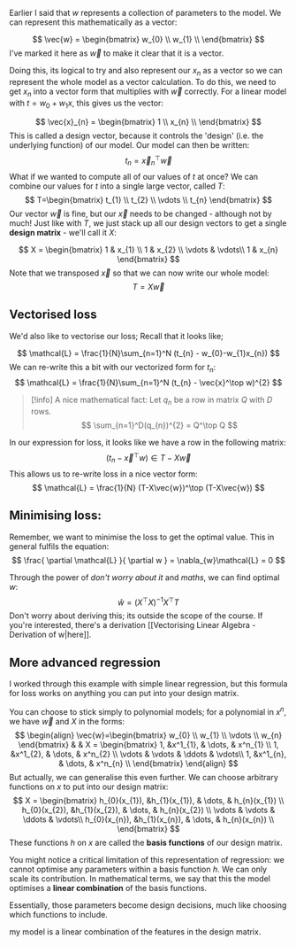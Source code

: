 
Earlier I said that $w$ represents a collection of parameters to the model. We can represent this mathematically as a vector:

$$
\vec{w} = \begin{bmatrix}
w_{0} \\
w_{1} \\
\end{bmatrix}
$$
I've marked it here as $\vec{w}$ to make it clear that it is a vector.

Doing this, its logical to try and also represent our $x_{n}$ as a vector so we can represent the whole model as a vector calculation. To do this, we need to get $x_{n}$ into a vector form that multiplies with $\vec{w}$ correctly. For a linear model with $t=w_{0}+w_{1}x$, this gives us the vector:

$$
\vec{x}_{n} = \begin{bmatrix}
1 \\
x_{n} \\
\end{bmatrix}
$$
This is called a design vector, because it controls the 'design' (i.e. the underlying function) of our model. Our model can then be written:
$$
t_{n} = \vec{x}_{n}^\top \vec{w}
$$
What if we wanted to compute all of our values of $t$ at once? We can combine our values for $t$ into a single large vector, called $T$:
$$
T=\begin{bmatrix}
t_{1} \\
t_{2} \\
\vdots \\
t_{n}
\end{bmatrix}
$$
Our vector $\vec{w}$ is fine, but our $\vec{x}$ needs to be changed - although not by much! Just like with $T$, we just stack up all our design vectors to get a single **design matrix** - we'll call it $X$:

$$
X = \begin{bmatrix}
1 & x_{1} \\
	1  & x_{2} \\
\vdots & \vdots\\
1 & x_{n}
\end{bmatrix}
$$
Note that we transposed $\vec{x}$ so that we can now write our whole model:
$$
T = X\vec{w}
$$
## Vectorised loss
We'd also like to vectorise our loss; Recall that it looks like;

$$
\mathcal{L} = \frac{1}{N}\sum_{n=1}^N (t_{n} - w_{0}-w_{1}x_{n})
$$
We can re-write this a bit with our vectorized form for $t_{n}$:
$$
\mathcal{L} = \frac{1}{N}\sum_{n=1}^N (t_{n} - \vec{x}^\top w)^{2}
$$

> [!info] A nice mathematical fact:
> Let $q_{n}$ be a row in matrix $Q$ with $D$ rows.
> $$
\sum_{n=1}^D(q_{n})^{2} = Q^\top Q
$$


In our expression for loss,  it looks like we have a row in the following matrix:
$$
(t_{n} - \vec{x}^\top w) \in T - X\vec{w}
$$
This allows us to re-write loss in a nice vector form:
$$
\mathcal{L} = \frac{1}{N} (T-X\vec{w})^\top (T-X\vec{w})
$$

## Minimising loss:

Remember, we want to minimise the loss to get the optimal value. This in general fulfils the equation:
$$
\frac{ \partial \mathcal{L} }{ \partial w }  = \nabla_{w}\mathcal{L} = 0
$$

Through the power of *don't worry about it* and *maths*, we can find optimal $w$:
$$
\hat{w}=(X^\top X)^{-1} X^\top T
$$
Don't worry about deriving this; its outside the scope of the course. If you're interested, there's a derivation [[Vectorising Linear Algebra - Derivation of w|here]].


## More advanced regression
I worked through this example with simple linear regression, but this formula for loss works on anything you can put into your design matrix.

You can choose to stick simply to polynomial models; for a polynomial in $x^n$, we have $\vec{w}$ and $X$ in the forms:
$$
\begin{align}
\vec{w}=\begin{bmatrix}
w_{0} \\
w_{1} \\
\vdots \\
w_{n}
\end{bmatrix}
 &  &  X = \begin{bmatrix}
1, &x^1_{1}, & \dots, & x^n_{1} \\
1, &x^1_{2}, & \dots, & x^n_{2} \\
\vdots  & \vdots  & \ddots & \vdots\\
1, &x^1_{n}, & \dots, & x^n_{n} \\
\end{bmatrix}
\end{align}
$$
But actually, we can generalise this even further. We can choose arbitrary functions on $x$ to put into our design matrix:
$$
X = \begin{bmatrix}
h_{0}(x_{1}), &h_{1}(x_{1}), & \dots, & h_{n}(x_{1}) \\
h_{0}(x_{2}), &h_{1}(x_{2}), & \dots, & h_{n}(x_{2}) \\
\vdots  & \vdots  & \ddots & \vdots\\
h_{0}(x_{n}), &h_{1}(x_{n}), & \dots, & h_{n}(x_{n}) \\
\end{bmatrix}
$$
These functions $h$ on $x$ are called the **basis functions** of our design matrix.

You might notice a critical limitation of this representation of regression: we cannot optimise any parameters within a basis function $h$. We can only scale its contribution. In mathematical terms, we say that this the model optimises a **linear combination** of the basis functions.

Essentially, those parameters become design decisions, much like choosing which functions to include.



my model is a linear combination of the features in the design matrix.